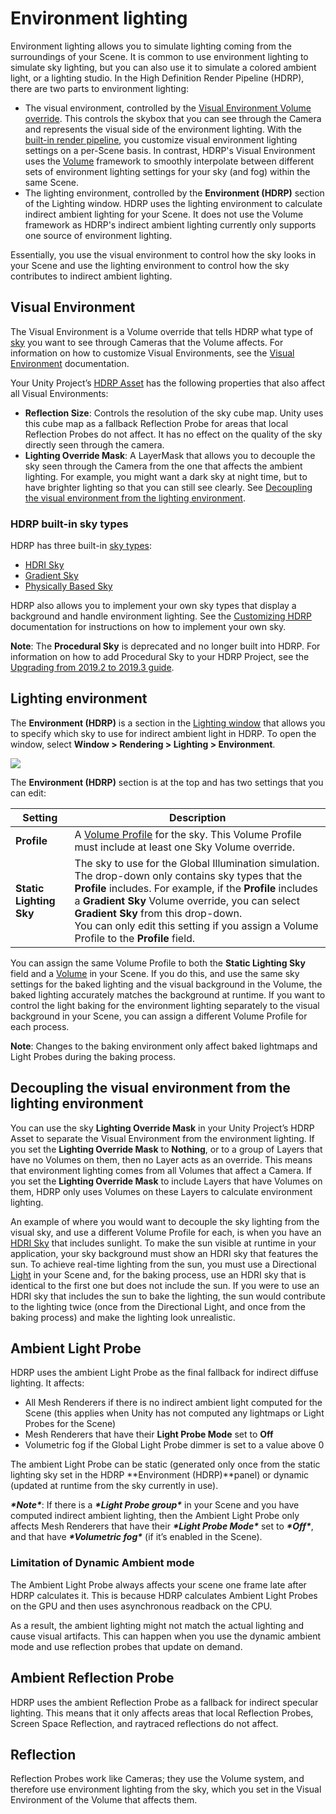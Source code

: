 # Environment lighting

Environment lighting allows you to simulate lighting coming from the surroundings of your Scene. It is common to use environment lighting to simulate sky lighting, but you can also use it to simulate a colored ambient light, or a lighting studio.
In the High Definition Render Pipeline (HDRP), there are two parts to environment lighting:

* The visual environment, controlled by the [Visual Environment Volume override](Override-Visual-Environment.md). This controls the skybox that you can see through the Camera and represents the visual side of the environment lighting. With the[ built-in render pipeline](https://docs.unity3d.com/Manual/SL-RenderPipeline.html), you customize visual environment lighting settings on a per-Scene basis. In contrast, HDRP's Visual Environment uses the [Volume](Volumes.md) framework to smoothly interpolate between different sets of environment lighting settings for your sky (and fog) within the same Scene.
* The lighting environment, controlled by the **Environment (HDRP)** section of the Lighting window. HDRP uses the lighting environment to calculate indirect ambient lighting for your Scene. It does not use the Volume framework as HDRP's indirect ambient lighting currently only supports one source of environment lighting.

Essentially, you use the visual environment to control how the sky looks in your Scene and use the lighting environment to control how the sky contributes to indirect ambient lighting.

## Visual Environment
The Visual Environment is a Volume override that tells HDRP what type of [sky](HDRP-Features.md#sky) you want to see through Cameras that the Volume affects. For information on how to customize Visual Environments, see the [Visual Environment](Override-Visual-Environment.md) documentation.

Your Unity Project’s [HDRP Asset](HDRP-Asset.md) has the following properties that also affect all Visual Environments:

* **Reflection Size**: Controls the resolution of the sky cube map. Unity uses this cube map as a fallback Reflection Probe for areas that local Reflection Probes do not affect. It has no effect on the quality of the sky directly seen through the camera.
* **Lighting Override Mask**: A LayerMask that allows you to decouple the sky seen through the Camera from the one that affects the ambient lighting. For example, you might want a dark sky at night time, but to have brighter lighting so that you can still see clearly. See [Decoupling the visual environment from the lighting environment](#DecoupleVisualEnvironment).

### HDRP built-in sky types

HDRP has three built-in [sky types](HDRP-Features.md#sky):

* [HDRI Sky](Override-HDRI-Sky.md)
* [Gradient Sky](Override-Gradient-Sky.md)
* [Physically Based Sky](Override-Physically-Based-Sky.md)

HDRP also allows you to implement your own sky types that display a background and handle environment lighting. See the [Customizing HDRP](Creating-a-Custom-Sky.md) documentation for instructions on how to implement your own sky.

**Note**: The **Procedural Sky** is deprecated and no longer built into HDRP. For information on how to add Procedural Sky to your HDRP Project, see the [Upgrading from 2019.2 to 2019.3 guide](Upgrading-From-2019.2-to-2019.3.md#ProceduralSky).



<a name="LightingEnvironment"></a>

## Lighting environment

The **Environment (HDRP)** is a section in the [Lighting window](https://docs.unity3d.com/Manual/lighting-window.html) that allows you to specify which sky to use for indirect ambient light in HDRP. To open the window, select **Window > Rendering > Lighting > Environment**.

![](Images/EnvironmentLighting1.png)

The **Environment (HDRP)** section is at the top and has two settings that you can edit:

| **Setting**             | **Description**                                              |
| ----------------------- | ------------------------------------------------------------ |
| **Profile**             | A [Volume Profile](Volume-Profile.md) for the sky. This Volume Profile must include at least one Sky Volume override. |
| **Static Lighting Sky** | The sky to use for the Global Illumination simulation. The drop-down only contains sky types that the **Profile** includes. For example, if the **Profile** includes a **Gradient Sky** Volume override, you can select **Gradient Sky** from this drop-down.<br/>You can only edit this setting if you assign a Volume Profile to the **Profile** field. |

You can assign the same Volume Profile to both the **Static Lighting Sky** field and a [Volume](Volumes.md) in your Scene. If you do this, and use the same sky settings for the baked lighting and the visual background in the Volume, the baked lighting accurately matches the background at runtime. If you want to control the light baking for the environment lighting separately to the visual background in your Scene, you can assign a different Volume Profile for each process.

**Note**: Changes to the baking environment only affect baked lightmaps and Light Probes during the baking process.

<a name="DecoupleVisualEnvironment"></a>

## Decoupling the visual environment from the lighting environment

You can use the sky **Lighting Override Mask** in your Unity Project’s HDRP Asset to separate the Visual Environment from the environment lighting. If you set the **Lighting Override Mask** to **Nothing**, or to a group of Layers that have no Volumes on them, then no Layer acts as an override. This means that environment lighting comes from all Volumes that affect a Camera. If you set the **Lighting Override Mask** to include Layers that have Volumes on them, HDRP only uses Volumes on these Layers to calculate environment lighting.

An example of where you would want to decouple the sky lighting from the visual sky, and use a different Volume Profile for each, is when you have an [HDRI Sky](Override-HDRI-Sky.md) that includes sunlight. To make the sun visible at runtime in your application, your sky background must show an HDRI sky that features the sun. To achieve real-time lighting from the sun, you must use a Directional [Light](Light-Component.md) in your Scene and, for the baking process, use an HDRI sky that is identical to the first one but does not include the sun. If you were to use an HDRI sky that includes the sun to bake the lighting, the sun would contribute to the lighting twice (once from the Directional Light, and once from the baking process) and make the lighting look unrealistic.

## Ambient Light Probe

HDRP uses the ambient Light Probe as the final fallback for indirect diffuse lighting. It affects:

- All Mesh Renderers if there is no indirect ambient light computed for the Scene (this applies when Unity has not computed any lightmaps or Light Probes for the Scene)
- Mesh Renderers that have their **Light Probe Mode** set to **Off**
- Volumetric fog if the Global Light Probe dimmer is set to a value above 0

The ambient Light Probe can be static (generated only once from the static lighting sky set in the HDRP **Environment (HDRP)**panel) or dynamic (updated at runtime from the sky currently in use).

***\*Note\****: If there is a ***\*Light Probe group\**** in your Scene and you have computed indirect ambient lighting, then the Ambient Light Probe only affects Mesh Renderers that have their ***\*Light Probe Mode\**** set to ***\*Off\****, and that have ***\*Volumetric fog\**** (if it’s enabled in the Scene).

### Limitation of Dynamic Ambient mode

The Ambient Light Probe always affects your scene one frame late after HDRP calculates it. This is because HDRP calculates Ambient Light Probes on the GPU and then uses asynchronous readback on the CPU.

As a result, the ambient lighting might not match the actual lighting and cause visual artifacts. This can happen when you use the dynamic ambient mode and use reflection probes that update on demand.

## Ambient Reflection Probe

HDRP uses the ambient Reflection Probe as a fallback for indirect specular lighting. This means that it only affects areas that local Reflection Probes, Screen Space Reflection, and raytraced reflections do not affect.


## Reflection

Reflection Probes work like Cameras; they use the Volume system, and therefore use environment lighting from the sky, which you set in the Visual Environment of the Volume that affects them.
